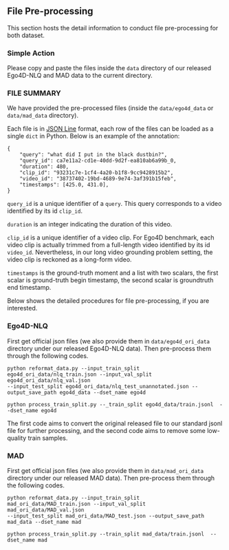 ## File Pre-processing


This section hosts the detail information to conduct file pre-processing for both dataset.


### Simple Action
Please copy and paste the files inside the ``data`` directory of our released Ego4D-NLQ and MAD data to the current directory.



### FILE SUMMARY
We have provided the pre-processed files (inside the ``data/ego4d_data`` or ``data/mad_data`` directory).

Each file is in [JSON Line](https://jsonlines.org/) format, each row of the files can be loaded as a single `dict` in Python. Below is an example of the annotation:

```
{
    "query": "what did I put in the black dustbin?", 
    "query_id": ca7e11a2-cd1e-40dd-9d2f-ea810ab6a99b_0, 
    "duration": 480, 
    "clip_id": "93231c7e-1cf4-4a20-b1f8-9cc9428915b2", 
    "video_id": "38737402-19bd-4689-9e74-3af391b15feb",
    "timestamps": [425.0, 431.0], 
}
```
`query_id` is a unique identifier of a `query`. This query corresponds to a video identified by its id `clip_id`. 

`duration` is an integer indicating the duration of this video.

`clip_id` is a unique identifier of a video clip. For Ego4D benchmark, each video clip is actually trimmed from a full-length video identified by its id `video_id`. 
Nevertheless, in our long video grounding problem setting, the video clip is reckoned as a long-form video.

`timestamps` is the ground-truth moment and a list with two scalars, the first scalar is ground-truth begin timestamp, the second scalar is groundtruth end timestamp.

Below shows the detailed procedures for file pre-processing, if you are interested.


### Ego4D-NLQ 
First get official json files (we also provide them in ``data/ego4d_ori_data`` directory under our released Ego4D-NLQ data). Then pre-process them through the following codes.
```
python reformat_data.py --input_train_split ego4d_ori_data/nlq_train.json --input_val_split ego4d_ori_data/nlq_val.json 
--input_test_split ego4d_ori_data/nlq_test_unannotated.json --output_save_path ego4d_data --dset_name ego4d

python process_train_split.py --_train_split ego4d_data/train.jsonl  --dset_name ego4d
```

The first code aims to convert the original released file to our standard jsonl file for further processing, 
and the second code aims to  remove some low-quality train samples. 

### MAD
First get official json files (we also provide them in ``data/mad_ori_data`` directory under our released MAD data). Then pre-process them through the following codes.
```
python reformat_data.py --input_train_split mad_ori_data/MAD_train.json --input_val_split mad_ori_data/MAD_val.json 
--input_test_split mad_ori_data/MAD_test.json --output_save_path mad_data --dset_name mad

python process_train_split.py --train_split mad_data/train.jsonl  --dset_name mad
```
